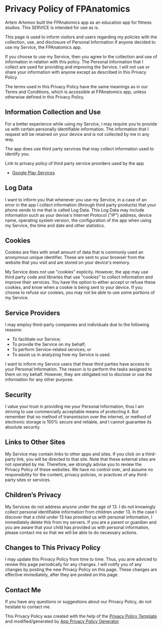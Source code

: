 # Privacy Policy of FPAnatomics

Artem Artemov built the FPAnatomics app as an education app for fitness studios. This SERVICE is intended for use as is. 

This page is used to inform visitors and users regarding my policies with the collection, use, and disclosure of Personal Information if anyone decided to use my Service, the FPAnatomics app.

If you choose to use my Service, then you agree to the collection and use of information in relation with this policy. The Personal Information that I collect are used for providing and improving the Service. I will not use or share your information with anyone except as described in this Privacy Policy

The terms used in this Privacy Policy have the same meanings as in our Terms and Conditions, which is accessible at FPAnatomics app, unless otherwise defined in this Privacy Policy. 

## Information Collection and Use

For a better experience while using my Service, I may require you to provide us with certain personally identifiable information. The information that I request will be retained on your device and is not collected by me in any way.

The app does use third party services that may collect information used to identify you.

Link to privacy policy of third party service providers used by the app

* <a href="https://www.google.com/policies/privacy/">Google Play Services</a>

## Log Data

I want to inform you that whenever you use my Service, in a case of an error in the app I collect information (through third party products) that your phone sends to me that is called Log Data. This Log Data may include information such as your devise's Internet Protocol ("IP") address, device name, operating system version, the configuration of the app when using my Service, the time and date and other statistics.

## Cookies

Cookies are files with small amount of data that is commonly used an anonymous unique identifier. These are sent to your browser from the website that you visit and are stored on your device's memory.

My Service does not use "cookies" explicity. However, the app may use third party code and libraries that use "cookies" to collect information and improve their services. You have the option to either accept or refuse these cookies, and know when a cookie is being sent to your device. If you choose to refuse our cookies, you may not be able to use some portions of my Service.

## Service Providers

I may employ third-party companies and individuals due to the following reasons:

* To facilitate our Service;
* To provide the Service on my behalf;
* To perform Service-related services; or
* To assist us in analyzing how my Service is used.

I want to inform my Service users that these third parties have access to your Personal Information. The reason is to perform the tasks assigned to them on my behalf. However, they are obligated not to disclose or use the information for any other purpose.

## Security

I value your trust in providing me your Personal Information, thus I am striving to use commercially acceptable means of protecting it. But remember that no method of transmission over the internet, or method of electronic storage is 100% secure and reliable, and I cannot guarantee its absolute security.

## Links to Other Sites

My Service may contain links to other apps and sites. If you click on a third-party link, you will be directed to that site. Note that these external sites are not operated by me. Therefore, we strongly advise you to review the Privacy Policy of these websites. We have no control over, and assume no responsibility for the content, privacy policies, or practices of any third-party sites or services.

## Children’s Privacy

My Services do not address anyone under the age of 13. I do not knowingly collect personal identifiable information from children under 13. In the case I discover that a child under 13 has provided us with personal information, I immediately delete this from my servers. If you are a parent or guardian and you are aware that your child has provided us with personal information, please contact me so that we will be able to do necessary actions.

## Changes to This Privacy Policy

I may update this Privacy Policy from time to time. Thus, you arre adviced to review this page periodically for any changes. I will notify you of any changes by posting the new Privacy Policy on this page. These changes are effective immediately, after they are posted on this page.

## Contact Me

If you have any questions or suggestions about our Privacy Policy, do not hesitate to contact me.

This Privacy Policy was created with the help of the <a href="https://www.privacypolicytemplate.net">Privacy Policy Template</a> and modified/generated by <a href="https://app-privacy-policy-generator.firebaseapp.com/">App Privacy Policy Generator</a>